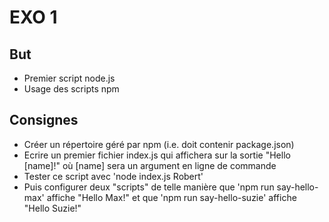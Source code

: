 EXO 1
=====

But
-----

- Premier script node.js
- Usage des scripts npm

Consignes
-----

- Créer un répertoire géré par npm (i.e. doit contenir package.json)
- Ecrire un premier fichier index.js qui affichera sur la sortie "Hello [name]!"
où [name] sera un argument en ligne de commande
- Tester ce script avec 'node index.js Robert'
- Puis configurer deux "scripts" de telle manière que 'npm run say-hello-max' affiche "Hello Max!"
et que 'npm run say-hello-suzie' affiche "Hello Suzie!"




